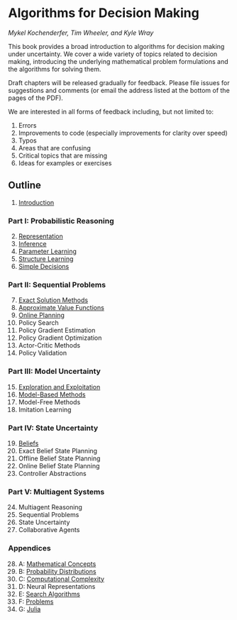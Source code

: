 # Algorithms for Decision Making
*Mykel Kochenderfer, Tim Wheeler, and Kyle Wray*

This book provides a broad introduction to algorithms for decision making under uncertainty. We cover a wide variety of topics related to decision making, introducing the underlying mathematical problem formulations and the algorithms for solving them.

Draft chapters will be released gradually for feedback. Please file issues for suggestions and comments (or email the address listed at the bottom of the pages of the PDF).

We are interested in all forms of feedback including, but not limited to:
1. Errors
2. Improvements to code (especially improvements for clarity over speed)
3. Typos
4. Areas that are confusing
5. Critical topics that are missing
6. Ideas for examples or exercises

## Outline

1. [Introduction](https://web.stanford.edu/group/sisl/public/dm/chapter-1.pdf)

### Part I: Probabilistic Reasoning

2. [Representation](https://web.stanford.edu/group/sisl/public/dm/chapter-2.pdf)
3. [Inference](https://web.stanford.edu/group/sisl/public/dm/chapter-3.pdf)
4. [Parameter Learning](https://web.stanford.edu/group/sisl/public/dm/chapter-4.pdf)
5. [Structure Learning](https://web.stanford.edu/group/sisl/public/dm/chapter-5.pdf)
6. [Simple Decisions](https://web.stanford.edu/group/sisl/public/dm/chapter-6.pdf)

### Part II: Sequential Problems

7. [Exact Solution Methods](https://web.stanford.edu/group/sisl/public/dm/chapter-7.pdf)
8. [Approximate Value Functions](https://web.stanford.edu/group/sisl/public/dm/chapter-8.pdf)
9. [Online Planning](https://web.stanford.edu/group/sisl/public/dm/chapter-9.pdf)
10. Policy Search
11. Policy Gradient Estimation
12. Policy Gradient Optimization
13. Actor-Critic Methods
14. Policy Validation

### Part III: Model Uncertainty

15. [Exploration and Exploitation](https://web.stanford.edu/group/sisl/public/dm/chapter-15.pdf)
16. [Model-Based Methods](https://web.stanford.edu/group/sisl/public/dm/chapter-16.pdf)
17. Model-Free Methods
18. Imitation Learning

### Part IV: State Uncertainty

19. [Beliefs](https://web.stanford.edu/group/sisl/public/dm/chapter-19.pdf)
20. Exact Belief State Planning
21. Offline Belief State Planning
22. Online Belief State Planning
23. Controller Abstractions

### Part V: Multiagent Systems

24. Multiagent Reasoning
25. Sequential Problems
26. State Uncertainty
27. Collaborative Agents

### Appendices

28. A: [Mathematical Concepts](https://web.stanford.edu/group/sisl/public/dm/chapter-28.pdf)
29. B: [Probability Distributions](https://web.stanford.edu/group/sisl/public/dm/chapter-29.pdf)
30. C: [Computational Complexity](https://web.stanford.edu/group/sisl/public/dm/chapter-30.pdf)
31. D: Neural Representations
32. E: [Search Algorithms](https://web.stanford.edu/group/sisl/public/dm/chapter-32.pdf)
33. F: [Problems](https://web.stanford.edu/group/sisl/public/dm/chapter-33.pdf)
34. G: [Julia](https://web.stanford.edu/group/sisl/public/dm/chapter-34.pdf)
